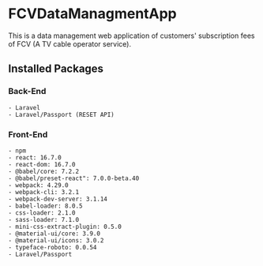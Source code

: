 # FCVDataManagmentApp
This is a data management web application of customers' subscription fees of FCV (A TV cable operator service).
## Installed Packages
### Back-End
    - Laravel
    - Laravel/Passport (RESET API)
### Front-End
    - npm
    - react: 16.7.0
    - react-dom: 16.7.0
    - @babel/core: 7.2.2
    - @babel/preset-react": 7.0.0-beta.40
    - webpack: 4.29.0
    - webpack-cli: 3.2.1
    - webpack-dev-server: 3.1.14
    - babel-loader: 8.0.5
    - css-loader: 2.1.0
    - sass-loader: 7.1.0
    - mini-css-extract-plugin: 0.5.0
    - @material-ui/core: 3.9.0
    - @material-ui/icons: 3.0.2
    - typeface-roboto: 0.0.54
    - Laravel/Passport